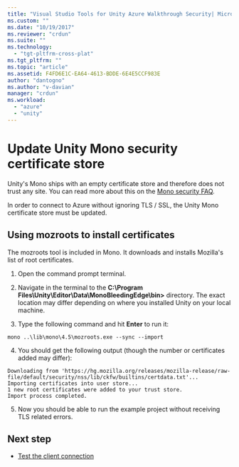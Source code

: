 ```yaml
---
title: "Visual Studio Tools for Unity Azure Walkthrough Security| Microsoft Docs"
ms.custom: ""
ms.date: "10/19/2017"
ms.reviewer: "crdun"
ms.suite: ""
ms.technology: 
  - "tgt-pltfrm-cross-plat"
ms.tgt_pltfrm: ""
ms.topic: "article"
ms.assetid: F4FD6E1C-EA64-4613-BDDE-6E4E5CCF983E
author: "dantogno"
ms.author: "v-davian"
manager: "crdun"
ms.workload: 
  - "azure"
  - "unity"
---
```


# Update Unity Mono security certificate store

Unity's Mono ships with an empty certificate store and therefore does not trust any site. You can read more about this on the [Mono security FAQ](http://www.mono-project.com/docs/faq/security/).

In order to connect to Azure without ignoring TLS / SSL, the Unity Mono certificate store must be updated.

## Using mozroots to install certificates

The mozroots tool is included in Mono. It downloads and installs Mozilla's list of root certificates.

1. Open the command prompt terminal.

2. Navigate in the terminal to the **C:\Program Files\Unity\Editor\Data\MonoBleedingEdge\bin>** directory. The exact location may differ depending on where you installed Unity on your local machine.

3. Type the following command and hit **Enter** to run it:

  `mono ..\lib\mono\4.5\mozroots.exe --sync --import`

4. You should get the following output (though the number or certificates added may differ):

  ```
  Downloading from 'https://hg.mozilla.org/releases/mozilla-release/raw-file/default/security/nss/lib/ckfw/builtins/certdata.txt'...
  Importing certificates into user store...
  1 new root certificates were added to your trust store.
  Import process completed.
  ```

5. Now you should be able to run the example project without receiving TLS related errors.

## Next step

* [Test the client connection](visual-studio-tools-for-unity-azure-connection.md)

